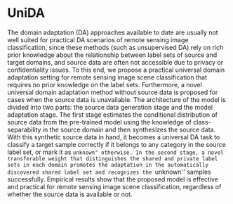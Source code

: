 # UniDA
The domain adaptation (DA) approaches available to date are usually not well suited for practical DA scenarios of remote sensing image classification, since these
methods (such as unsupervised DA) rely on rich prior knowledge about the relationship between label sets of source and target domains, and source data are often not accessible  due to privacy or confidentiality issues. To this end, we propose a practical universal domain adaptation setting for remote sensing image scene classification that requires no prior knowledge on the label sets. Furthermore,  a novel universal domain adaptation method without source data is proposed for cases when the source data is unavailable. The architecture of the model is divided into two parts: the source data generation stage and the model adaptation stage. The first stage estimates the conditional distribution of source data from the pre-trained model using the knowledge of class-separability in the source domain and then synthesizes the source data. With this synthetic source data in hand, it becomes a universal DA task to classify a target sample correctly if it belongs to any category in the source label set, or mark it as ``unknown" otherwise. In the second stage, a novel transferable weight that distinguishes the shared and private label sets in each domain promotes the adaptation in the automatically discovered shared label set and recognizes the ``unknown'' samples successfully. Empirical results show that the proposed model is effective and practical for remote sensing image scene classification, regardless of whether the source data is available or not.
